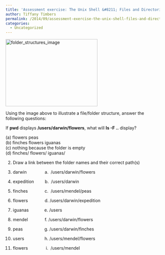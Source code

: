```yaml
---
title: 'Assessment exercise: The Unix Shell &#8211; Files and Directories'
author: Tiffany Timbers
permalink: /2014/09/assessment-exercise-the-unix-shell-files-and-directories/
categories:
  - Uncategorized
---
```

[<img class="alignnone size-medium wp-image-8972" alt="folder_structures_image" src="http://teaching.software-carpentry.org/wp-content/uploads/2014/09/folder_structures_image-300x219.png" width="300" height="219" />][1]

Using the image above to illustrate a file/folder structure, answer the following questions:

If **pwd** displays **/users/darwin/flowers**, what will **ls -F ..** display?

(a) flowers peas  
(b) finches flowers iguanas  
(c) nothing because the folder is empty  
(d) finches/ flowers/ iguanas/

2. Draw a link between the folder names and their correct path(s)

1. darwin               a.  /users/darwin/flowers  
2. expedition         b.  /users/darwin  
3. finches              c.  /users/mendel/peas  
4. flowers              d. /users/darwin/expedition  
5. iguanas             e. /users  
6. mendel              f. /users/darwin/flowers  
7. peas                  g. /users/darwin/finches  
8. users                 h. /users/mendel/flowers  
9. flowers               i.  /users/mendel

&nbsp;

 [1]: http://teaching.software-carpentry.org/wp-content/uploads/2014/09/folder_structures_image.png
